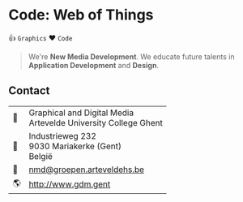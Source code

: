 Code: Web of Things
===================

:thumbsup: `Graphics` :heart: `Code`

> We're **New Media Development**. We educate future talents in **Application Development** and **Design**.

Contact
-------

|                    |                                                                   |
|--------------------|-------------------------------------------------------------------|
| :department_store: | Graphical and Digital Media<br>Artevelde University College Ghent |
| :office:           | Industrieweg 232<br>9030 Mariakerke (Gent)<br>België              |
| :e-mail:           | nmd@groepen.arteveldehs.be                                        |
| :earth_americas:   | http://www.gdm.gent                                               |
